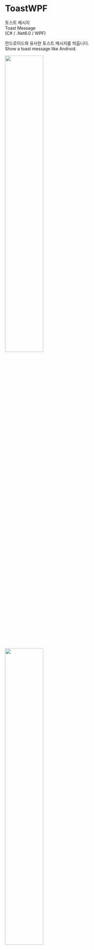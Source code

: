# ToastWPF

토스트 메시지</br>
Toast Message</br>
(C# / .Net6.0 / WPF)

안드로이드와 유사한 토스트 메시지를 띄웁니다.</br>
Show a toast message like Android.</br>

<img width="50%" src="https://user-images.githubusercontent.com/60687214/192128310-552a2f81-372c-41aa-bcef-9836651c8b21.gif"/>

<img width="50%" src="https://user-images.githubusercontent.com/60687214/192128311-bb4f0e77-5570-4c51-859d-0c842780760f.gif"/>

토스트 띄우기.</br>
Show message</br>
`Toast.Show("Message to show");`

시간 지정하여 띄우기.</br>
Show message with set time
(Millisecond)</br>
`Toast.Show("Message to show", 1500);`

위치 지정</br>
Set position</br>
(다음 메시지 부터 적용 됨.)</br>
(Applied from the next message.)</br>
`Toast.SetPosition(owner: this, horizontalPos: 0.5, verticalPos: 0.8);`

`horizontalPos : 0 = left, 0.5 = center, 1 = right`
`verticalPos : 0 = top, 0.5 = center, 1 = bottom`
